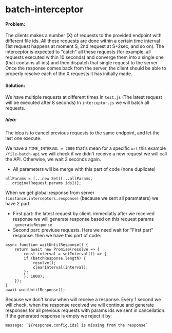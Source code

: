 # batch-interceptor

#### Problem:
The clients makes a number (X) of requests to the provided endpoint with different file ids. All these requests are done within a certain time interval (1st request happens at moment S, 2nd request at S+2sec, and so on). The interceptor is expected to "catch" all these requests (for example, all requests executed within 10 seconds) and converge them into a single one (that contains all ids) and then dispatch that single request to the server. Once the response comes back from the server, the client should be able to properly resolve each of the X requests it has initially made.

#### Solution:
We have multiple requests at different times in `test.js` (The latest request will be executed after 8 seconds)
In `interceptor.js` we will batch all requests.

##### Idea:
The idea is to cancel previous requests to the same endpoint, and let the last one execute.

We have a `TIME_INTERVAL = 2000` that's mean for a specific `url` this example `/file-batch-api` we will check if we didn't receive a new request we will call the API. Otherwise, we wait 2 seconds again.

- All parameters will be merge with this part of code (none duplicate)
```
allParams = [...new Set([...allParams, ...originalRequest.params.ids])];
```

When we get global response from server `(instance.interceptors.response)` (because we sent all paramaters)
we have 2 part:
- First part: the latest request by client. immediatly after we received response we will generate response based on this request params `_generateResponse` 
- Second part: previuse requests. Here we need wait for "First part" response. then we have this part of code:
```
async function waitUntilResponse() {
    return await new Promise(resolve => {
        const interval = setInterval(() => {
        if (batchResponse.length) {
            resolve();
            clearInterval(interval);
        };
        }, 1000);
    });
}
await waitUntilResponse();
```
Because we don't know when will receive a response. Every 1 second we will check, when the response received we will continue and generate responses for all previous requests with params ids we sent in cancellation.
If the generated response is empty we reject it by:
```
message: `${response.config.ids} is missing from the response`
```
